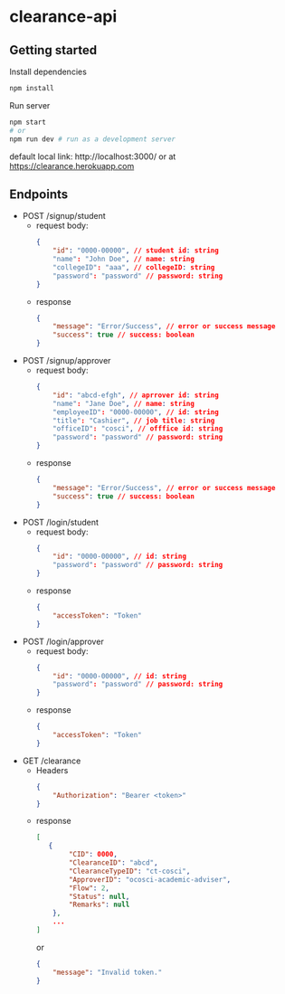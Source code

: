 # clearance-api

## Getting started
Install dependencies
```bash
npm install
```

Run server
```bash
npm start 
# or
npm run dev # run as a development server
```
default local link: http://localhost:3000/
or at https://clearance.herokuapp.com

## Endpoints
- POST  /signup/student
    - request body: 
        ```json
        {
            "id": "0000-00000", // student id: string
            "name": "John Doe", // name: string
            "collegeID": "aaa", // collegeID: string
            "password": "password" // password: string
        }
        ```
    - response
        ```json
        {
            "message": "Error/Success", // error or success message
            "success": true // success: boolean
        }
        ```
- POST /signup/approver
    - request body:
        ```json
        {
            "id": "abcd-efgh", // aprrover id: string
            "name": "Jane Doe", // name: string
            "employeeID": "0000-00000", // id: string
            "title": "Cashier", // job title: string
            "officeID": "cosci", // offfice id: string
            "password": "password" // password: string 
        }
        ```
    - response
        ```json
        {
            "message": "Error/Success", // error or success message
            "success": true // success: boolean
        }
        ```
- POST /login/student
    - request body:
        ```json
        {
            "id": "0000-00000", // id: string
            "password": "password" // password: string
        }
        ```
    - response
        ```json
        {
            "accessToken": "Token"
        }
        ```
- POST /login/approver
    - request body:
        ```json
        {
            "id": "0000-00000", // id: string
            "password": "password" // password: string
        }
        ```
    - response
        ```json
        {
            "accessToken": "Token"
        }
        ```
- GET /clearance
    - Headers
        ```json
        {
            "Authorization": "Bearer <token>"
        }
        ```
    - response
        ```json
        [
           {
                "CID": 0000,
                "ClearanceID": "abcd",
                "ClearanceTypeID": "ct-cosci",
                "ApproverID": "ocosci-academic-adviser",
                "Flow": 2,
                "Status": null,
                "Remarks": null
            }, 
            ...
        ]
        ```
        or
        ```json
        {
            "message": "Invalid token."
        }
        ```